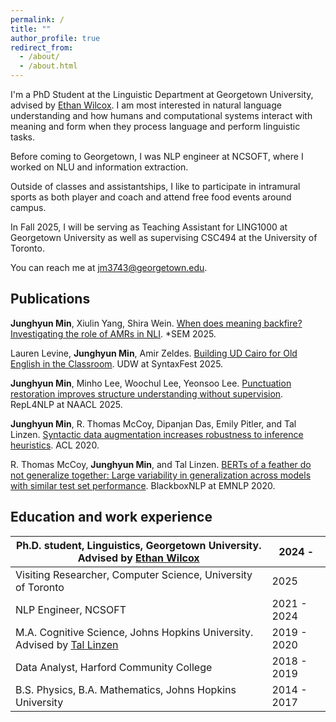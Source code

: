```yaml
---
permalink: /
title: ""
author_profile: true
redirect_from: 
  - /about/
  - /about.html
---
```


I'm a PhD Student at the Linguistic Department at Georgetown University,
advised by [Ethan Wilcox](https://wilcoxeg.github.io/).
I am most interested in natural language understanding and how humans and computational systems 
interact with meaning and form when they process language and perform linguistic tasks.

Before coming to Georgetown, I was NLP engineer at NCSOFT, where I worked on NLU and information extraction.

Outside of classes and assistantships, I like to participate in intramural sports as both player and coach and
attend free food events around campus.

In Fall 2025, I will be serving as Teaching Assistant for LING1000 at Georgetown University
as well as supervising CSC494 at the University of Toronto. 

You can reach me at [jm3743@georgetown.edu](mailto:jm3743@georgetown.edu).

## Publications
**Junghyun Min**, Xiulin Yang, Shira Wein.
[When does meaning backfire? Investigating the role of AMRs in NLI](https://arxiv.org/abs/2506.14613).
*SEM 2025.

Lauren Levine, **Junghyun Min**, Amir Zeldes.
[Building UD Cairo for Old English in the Classroom](https://aclanthology.org/2025.udw-1.10/).
UDW at SyntaxFest 2025.

**Junghyun Min**, Minho Lee, Woochul Lee, Yeonsoo Lee. 
[Punctuation restoration improves structure understanding without supervision](https://aclanthology.org/2025.repl4nlp-1.10/).
RepL4NLP at NAACL 2025.

**Junghyun Min**, R. Thomas McCoy, Dipanjan Das, Emily Pitler, and Tal Linzen.
[Syntactic data augmentation increases robustness to inference heuristics](https://aclanthology.org/2020.acl-main.212/).
ACL 2020.

R. Thomas McCoy, **Junghyun Min**, and Tal Linzen. 
[BERTs of a feather do not generalize together: Large variability in generalization across models with similar test set performance](https://aclanthology.org/2020.blackboxnlp-1.21/).
BlackboxNLP at EMNLP 2020.

## Education and work experience

| Ph.D. student, Linguistics, Georgetown University. Advised by [Ethan Wilcox](https://wilcoxeg.github.io/) | 2024 -      |
|-----------------------------------------------------------------------------------------------------------|-------------|
| Visiting Researcher, Computer Science, University of Toronto                                              | 2025        |
| NLP Engineer, NCSOFT                                                                                      | 2021 - 2024 |
| M.A. Cognitive Science, Johns Hopkins University. Advised by [Tal Linzen](https://tallinzen.net)          | 2019 - 2020 | 
| Data Analyst, Harford Community College                                                                   | 2018 - 2019 |
| B.S. Physics, B.A. Mathematics, Johns Hopkins University                                                  | 2014 - 2017 |

